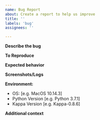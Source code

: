 ```yaml
---
name: Bug Report
about: Create a report to help us improve
title: ''
labels: 'bug'
assignees: ''

---
```


**Describe the bug**
<!--- A clear and concise description of what the bug is. -->


**To Reproduce**
<!--
Steps to reproduce the issue:
1. Go to '...'
2. Click on '....'
3. Scroll down to '....'
4. See error
-->

**Expected behavior**
<!--- A clear and concise description of what you expected to happen. -->

**Screenshots/Logs**
<!--- 
If applicable, add screenshots, logs or error outputs to help explain your problem.

To give us more information for diagnosing the issue, make sure to enable debug logging:

Enable via environment variable, e.g.:
```
$ git clone git@github.com:bentoml/Kappa.git && cd bentoml
$ BENTOML_DEBUG=TRUE python guides/quick-start/main.py
```

Or set debug logging in your Python code:
```python
from bentoml.configuration import set_debug_mode
set_debug_mode(True)
```

For Kappa CLI commands, simply add the `--verbose` flag, e.g.:
```bash
bentoml get IrisClassifier --verbose
```

-->


**Environment:**
 - OS: [e.g. MacOS 10.14.3]
 - Python Version [e.g. Python 3.7.1]
 - Kappa Version [e.g. Kappa-0.8.6]


**Additional context**
<!-- Add any other context about the problem here. e.g. links to related discussion. -->
